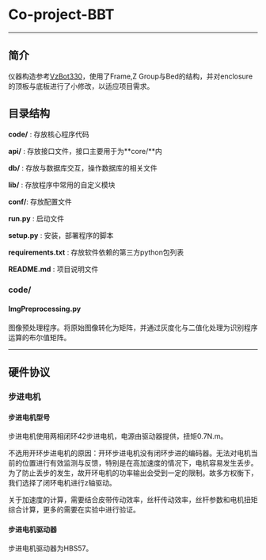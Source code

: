 # Co-project-BBT

- - -

## 简介

仪器构造参考[VzBot330](https://github.com/VzBoT3D/VzBoT-Vz330)，使用了Frame,Z Group与Bed的结构，并对enclosure的顶板与底板进行了小修改，以适应项目需求。

## 目录结构

**code/** : 存放核心程序代码

**api/** : 存放接口文件，接口主要用于为**core/**内

**db/** : 存放与数据库交互，操作数据库的相关文件

**lib/** : 存放程序中常用的自定义模块

**conf/**: 存放配置文件

**run.py** : 启动文件

**setup.py** : 安装，部署程序的脚本

**requirements.txt** : 存放软件依赖的第三方python包列表

**README.md** : 项目说明文件

### **code/**

#### ImgPreprocessing.py
图像预处理程序。将原始图像转化为矩阵，并通过灰度化与二值化处理为识别程序运算的布尔值矩阵。


- - -
## 硬件协议

### 步进电机

#### 步进电机型号

步进电机使用两相闭环42步进电机，电源由驱动器提供，扭矩0.7N.m。

不选用开环步进电机的原因：开环步进电机没有闭环步进的编码器。无法对电机当前的位置进行有效监测与反馈，特别是在高加速度的情况下，电机容易发生丢步。为了防止丢步的发生，故开环电机的功率输出会受到一定的限制。故多方权衡下，我们选择了闭环电机进行z轴驱动。

关于加速度的计算，需要结合皮带传动效率，丝杆传动效率，丝杆参数和电机扭矩综合计算，更多的需要在实验中进行验证。

#### 步进电机驱动器

步进电机驱动器为HBS57。
